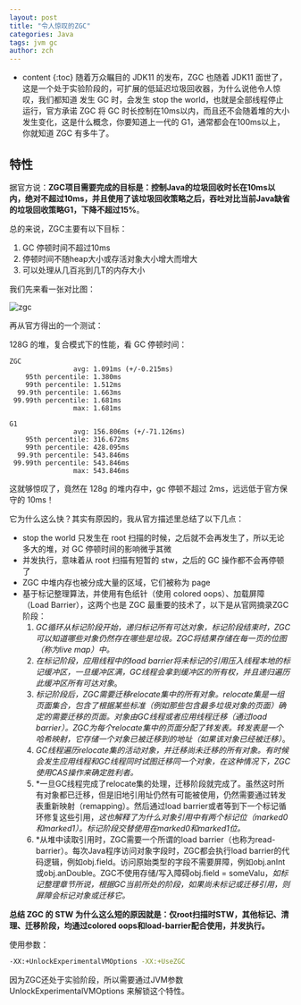 ```yaml
---
layout: post
title: "令人惊叹的ZGC"
categories: Java
tags: jvm gc
author: zch
---
```


* content
{:toc}
随着万众瞩目的 JDK11 的发布，ZGC 也随着 JDK11 面世了，这是一个处于实验阶段的，可扩展的低延迟垃圾回收器，为什么说他令人惊叹，我们都知道 发生 GC 时，会发生 stop the world，也就是全部线程停止运行，官方承诺 ZGC 将 GC 时长控制在10ms以内，而且还不会随着堆的大小发生变化，这是什么概念，你要知道上一代的 G1，通常都会在100ms以上，你就知道 ZGC 有多牛了。







## 特性

据官方说：**ZGC项目需要完成的目标是：控制Java的垃圾回收时长在10ms以内，绝对不超过10ms，并且使用了该垃圾回收策略之后，吞吐对比当前Java缺省的垃圾回收策略G1，下降不超过15%**。

总的来说，ZGC主要有以下目标：

1. GC 停顿时间不超过10ms
2. 停顿时间不随heap大小或存活对象大小增大而增大
3. 可以处理从几百兆到几T的内存大小

我们先来看一张对比图：

![zgc](https://raw.githubusercontent.com/objcoding/objcoding.github.io/master/images/zgc.png)

再从官方得出的一个测试：

128G 的堆，复合模式下的性能，看 GC 停顿时间：

```
ZGC
                avg: 1.091ms (+/-0.215ms)
    95th percentile: 1.380ms
    99th percentile: 1.512ms
  99.9th percentile: 1.663ms
 99.99th percentile: 1.681ms
                max: 1.681ms

G1
                avg: 156.806ms (+/-71.126ms)
    95th percentile: 316.672ms
    99th percentile: 428.095ms
  99.9th percentile: 543.846ms
 99.99th percentile: 543.846ms
                max: 543.846ms
```

这就够惊叹了，竟然在 128g 的堆内存中，gc 停顿不超过 2ms，远远低于官方保守的 10ms！

它为什么这么快？其实有原因的，我从官方描述里总结了以下几点：

- stop the world 只发生在 root 扫描的时候，之后就不会再发生了，所以无论多大的堆，对 GC 停顿时间的影响微乎其微
- 并发执行，意味着从 root 扫描有短暂的 stw，之后的 GC 操作都不会再停顿了
- ZGC 中堆内存也被分成大量的区域，它们被称为 page
- 基于标记整理算法，并使用有色纸针（使用 colored oops）、加载屏障（Load Barrier），这两个也是 ZGC 最重要的技术了，以下是从官网摘录ZGC阶段：
  1. *GC循环从标记阶段开始，递归标记所有可达对象，标记阶段结束时，ZGC可以知道哪些对象仍然存在哪些是垃圾。ZGC将结果存储在每一页的位图（称为live map）中。*
  2. *在标记阶段，应用线程中的load barrier将未标记的引用压入线程本地的标记缓冲区，一旦缓冲区满，GC线程会拿到缓冲区的所有权，并且递归遍历此缓冲区所有可达对象*。
  3. *标记阶段后，ZGC需要迁移relocate集中的所有对象。relocate集是一组页面集合，包含了根据某些标准（例如那些包含最多垃圾对象的页面）确定的需要迁移的页面。对象由GC线程或者应用线程迁移（通过load barrier）。ZGC为每个relocate集中的页面分配了转发表。转发表是一个哈希映射，它存储一个对象已被迁移到的地址（如果该对象已经被迁移）*。
  4. *GC线程遍历relocate集的活动对象，并迁移尚未迁移的所有对象。有时候会发生应用线程和GC线程同时试图迁移同一个对象，在这种情况下，ZGC使用CAS操作来确定胜利者。*
  5. *一旦GC线程完成了relocate集的处理，迁移阶段就完成了。虽然这时所有对象都已迁移，但是旧地引用址仍然有可能被使用，仍然需要通过转发表重新映射（remapping）。然后通过load barrier或者等到下一个标记循环修复这些引用，*这也解释了为什么对象引用中有两个标记位（marked0和marked1）。标记阶段交替使用在marked0和marked1位。*
  6. *从堆中读取引用时，ZGC需要一个所谓的load barrier（也称为read-barrier）。每次Java程序访问对象字段时，ZGC都会执行load barrier的代码逻辑，例如obj.field。访问原始类型的字段不需要屏障，例如obj.anInt或obj.anDouble。ZGC不使用存储/写入障碍obj.field = someValu，*如标记整理章节所说，根据GC当前所处的阶段，如果尚未标记或迁移引用，则屏障会标记对象或迁移它。*


**总结 ZGC 的 STW 为什么这么短的原因就是：仅root扫描时STW，其他标记、清理、迁移阶段，均通过colored oops和load-barrier配合使用，并发执行。**



使用参数：

```bash
-XX:+UnlockExperimentalVMOptions -XX:+UseZGC
```

因为ZGC还处于实验阶段，所以需要通过JVM参数UnlockExperimentalVMOptions 来解锁这个特性。

















